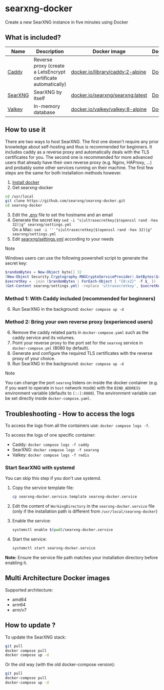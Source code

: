 # searxng-docker

Create a new SearXNG instance in five minutes using Docker

## What is included?

| Name | Description | Docker image | Dockerfile |
| -- | -- | -- | -- |
| [Caddy](https://github.com/caddyserver/caddy) | Reverse proxy (create a LetsEncrypt certificate automatically) | [docker.io/library/caddy:2-alpine](https://hub.docker.com/_/caddy)           | [Dockerfile](https://github.com/caddyserver/caddy-docker/blob/master/Dockerfile.tmpl) |
| [SearXNG](https://github.com/searxng/searxng) | SearXNG by itself                                              | [docker.io/searxng/searxng:latest](https://hub.docker.com/r/searxng/searxng) | [Dockerfile](https://github.com/searxng/searxng/blob/master/container/Dockerfile)               |
| [Valkey](https://github.com/valkey-io/valkey) | In-memory database                                             | [docker.io/valkey/valkey:8-alpine](https://hub.docker.com/r/valkey/valkey)        | [Dockerfile](https://github.com/valkey-io/valkey-container/blob/mainline/Dockerfile.template)             |

## How to use it
There are two ways to host SearXNG. The first one doesn't require any prior knowledge about self-hosting and thus is recommended for beginners. It includes caddy as a reverse proxy and automatically deals with the TLS certificates for you. The second one is recommended for more advanced users that already have their own reverse proxy (e.g. Nginx, HAProxy, ...) and probably some other services running on their machine. The first few steps are the same for both installation methods however.

1. [Install docker](https://docs.docker.com/install/)
2. Get searxng-docker
  ```sh
  cd /usr/local
  git clone https://github.com/searxng/searxng-docker.git
  cd searxng-docker
  ```
3. Edit the [.env](https://github.com/searxng/searxng-docker/blob/master/.env) file to set the hostname and an email
4. Generate the secret key `sed -i "s|ultrasecretkey|$(openssl rand -hex 32)|g" searxng/settings.yml`  
   On a Mac: `sed -i '' "s|ultrasecretkey|$(openssl rand -hex 32)|g" searxng/settings.yml`
5. Edit [searxng/settings.yml](https://github.com/searxng/searxng-docker/blob/master/searxng/settings.yml) according to your needs

> [!NOTE]
> Windows users can use the following powershell script to generate the secret key:
> ```powershell
> $randomBytes = New-Object byte[] 32
> (New-Object Security.Cryptography.RNGCryptoServiceProvider).GetBytes($randomBytes)
> $secretKey = -join ($randomBytes | ForEach-Object { "{0:x2}" -f $_ })
> (Get-Content searxng/settings.yml) -replace 'ultrasecretkey', $secretKey | Set-Content searxng/settings.yml
> ```

### Method 1: With Caddy included (recommended for beginners)
6. Run SearXNG in the background: `docker compose up -d`

### Method 2: Bring your own reverse proxy (experienced users)
6. Remove the caddy related parts in `docker-compose.yaml` such as the caddy service and its volumes.
7. Point your reverse proxy to the port set for the `searxng` service in `docker-compose.yml` (8080 by default).
8. Generate and configure the required TLS certificates with the reverse proxy of your choice.
9. Run SearXNG in the background: `docker compose up -d`

> [!NOTE]
> You can change the port `searxng` listens on inside the docker container (e.g. if you want to operate in `host` network mode) with the `BIND_ADDRESS` environment variable (defaults to `[::]:8080`). The environment variable can be set directly inside `docker-compose.yaml`.

## Troubleshooting - How to access the logs

To access the logs from all the containers use: `docker compose logs -f`.

To access the logs of one specific container:

- Caddy: `docker compose logs -f caddy`
- SearXNG: `docker compose logs -f searxng`
- Valkey: `docker compose logs -f redis`

### Start SearXNG with systemd

You can skip this step if you don't use systemd.
1. Copy the service template file:
   ```sh
   cp searxng-docker.service.template searxng-docker.service
   ```
  
2. Edit the content of ```WorkingDirectory``` in the ```searxng-docker.service``` file (only if the installation path is different from ```/usr/local/searxng-docker```)
   
3. Enable the service:
   ```sh
   systemctl enable $(pwd)/searxng-docker.service
   ```

4. Start the service:
   ```sh
   systemctl start searxng-docker.service
   ```

**Note:** Ensure the service file path matches your installation directory before enabling it.

## Multi Architecture Docker images

Supported architecture:

- amd64
- arm64
- arm/v7

## How to update ?

To update the SearXNG stack:

```sh
git pull
docker compose pull
docker compose up -d
```

Or the old way (with the old docker-compose version):

```sh
git pull
docker-compose pull
docker-compose up -d
```
